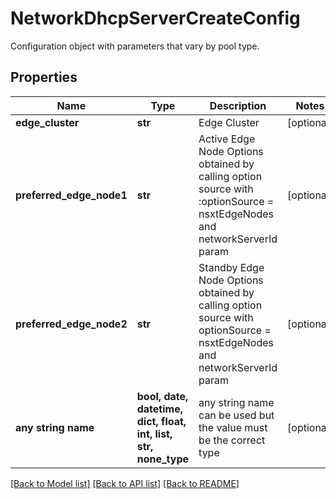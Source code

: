 # NetworkDhcpServerCreateConfig

Configuration object with parameters that vary by pool type.

## Properties
Name | Type | Description | Notes
------------ | ------------- | ------------- | -------------
**edge_cluster** | **str** | Edge Cluster | [optional] 
**preferred_edge_node1** | **str** | Active Edge Node Options obtained by calling option source with :optionSource &#x3D; nsxtEdgeNodes and networkServerId param | [optional] 
**preferred_edge_node2** | **str** | Standby Edge Node Options obtained by calling option source with optionSource &#x3D; nsxtEdgeNodes and networkServerId param | [optional] 
**any string name** | **bool, date, datetime, dict, float, int, list, str, none_type** | any string name can be used but the value must be the correct type | [optional]

[[Back to Model list]](../README.md#documentation-for-models) [[Back to API list]](../README.md#documentation-for-api-endpoints) [[Back to README]](../README.md)


